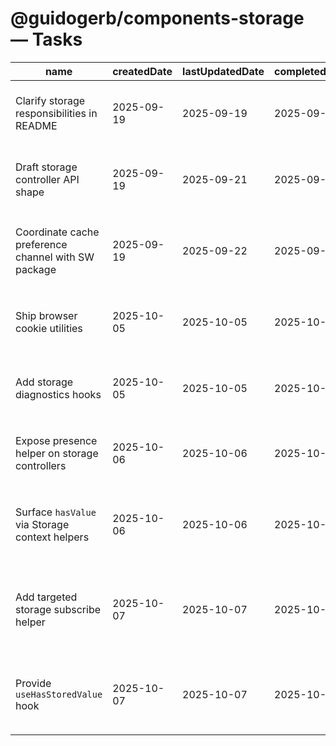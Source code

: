 # @guidogerb/components-storage — Tasks

| name                                                | createdDate | lastUpdatedDate | completedDate | status   | description                                                                                                       |
| --------------------------------------------------- | ----------- | --------------- | ------------- | -------- | ----------------------------------------------------------------------------------------------------------------- |
| Clarify storage responsibilities in README          | 2025-09-19  | 2025-09-19      | 2025-09-19    | complete | Documented the persistence scope, planned APIs, and coordination with the service worker helpers.                 |
| Draft storage controller API shape                  | 2025-09-19  | 2025-09-21      | 2025-09-21    | complete | Finalize method signatures for `createStorageController`, cookie helpers, and SSR fallbacks before coding.        |
| Coordinate cache preference channel with SW package | 2025-09-19  | 2025-09-22      | 2025-09-22    | complete | Ship the shared cache preference channel that persists toggles and broadcasts them to `@guidogerb/components-sw`. |
| Ship browser cookie utilities                       | 2025-10-05  | 2025-10-05      | 2025-10-05    | complete | Added cookie parsing, serialization, and mutation helpers with attribute-aware APIs and tests.                     |
| Add storage diagnostics hooks                       | 2025-10-05  | 2025-10-05      | 2025-10-05    | complete | Exposed optional diagnostics callbacks to trace set/remove/clear events and fallback handling in controllers.      |
| Expose presence helper on storage controllers       | 2025-10-06  | 2025-10-06      | 2025-10-06    | complete | Added a `has` method to `createStorageController` so callers can check for persisted keys without triggering JSON parsing. |
| Surface `hasValue` via Storage context helpers       | 2025-10-06  | 2025-10-06      | 2025-10-06    | complete | Extended the Storage provider to expose a `hasValue` helper, documented the API, and covered the behaviour with component tests. |
| Add targeted storage subscribe helper                | 2025-10-07  | 2025-10-07      | 2025-10-07    | complete | Introduced `subscribeToValue` so consumers can observe individual keys with presence metadata without manual event filtering. |
| Provide `useHasStoredValue` hook                      | 2025-10-07  | 2025-10-07      | 2025-10-07    | complete | Added a React hook that tracks whether a key is persisted, reacts to storage events, and works across configured storage areas. |

